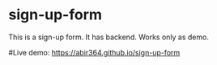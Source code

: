# sign-up-form

This is a sign-up form. It has backend. Works only as demo.

#Live demo: https://abir364.github.io/sign-up-form